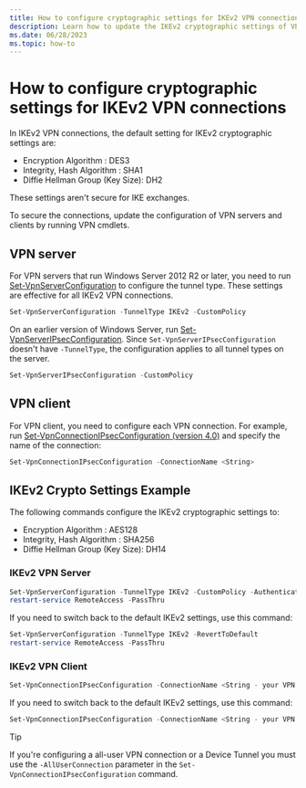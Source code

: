```yaml
---
title: How to configure cryptographic settings for IKEv2 VPN connections
description: Learn how to update the IKEv2 cryptographic settings of VPN servers and clients by running VPN cmdlets to secure connections.
ms.date: 06/28/2023
ms.topic: how-to
---
```


# How to configure cryptographic settings for IKEv2 VPN connections

In IKEv2 VPN connections, the default setting for IKEv2 cryptographic settings are:

- Encryption Algorithm           : DES3  
- Integrity, Hash Algorithm      : SHA1  
- Diffie Hellman Group (Key Size): DH2

These settings aren't secure for IKE exchanges.  

To secure the connections, update the configuration of VPN servers and clients by running VPN cmdlets.

## VPN server

For VPN servers that run Windows Server 2012 R2 or later, you need to run [Set-VpnServerConfiguration](/powershell/module/remoteaccess/set-vpnserverconfiguration?view=win10-ps&preserve-view=true) to configure the tunnel type. These settings are effective for all IKEv2 VPN connections.

```powershell
Set-VpnServerConfiguration -TunnelType IKEv2 -CustomPolicy
```

On an earlier version of Windows Server, run [Set-VpnServerIPsecConfiguration](/previous-versions/windows/powershell-scripting/hh918373(v=wps.620)). Since `Set-VpnServerIPsecConfiguration` doesn't have `-TunnelType`, the configuration applies to all tunnel types on the server.

```powershell
Set-VpnServerIPsecConfiguration -CustomPolicy
```

## VPN client 

For VPN client, you need to configure each VPN connection. 
For example, run [Set-VpnConnectionIPsecConfiguration (version 4.0)](/powershell/module/vpnclient/set-vpnconnectionipsecconfiguration?view=win10-ps&preserve-view=true) and specify the name of the connection:

```powershell
Set-VpnConnectionIPsecConfiguration -ConnectionName <String>
```

## IKEv2 Crypto Settings Example

The following commands configure the IKEv2 cryptographic settings to:  

- Encryption Algorithm           : AES128  
- Integrity, Hash Algorithm      : SHA256  
- Diffie Hellman Group (Key Size): DH14  

### IKEv2 VPN Server  

```powershell
Set-VpnServerConfiguration -TunnelType IKEv2 -CustomPolicy -AuthenticationTransformConstants SHA256128 -CipherTransformConstants AES128 -DHGroup Group14 -EncryptionMethod AES128 -IntegrityCheckMethod SHA256 -PFSgroup PFS2048 -SALifeTimeSeconds 28800 -MMSALifeTimeSeconds 86400 -SADataSizeForRenegotiationKilobytes 1024000  
restart-service RemoteAccess -PassThru
```

If you need to switch back to the default IKEv2 settings, use this command:

```powershell
Set-VpnServerConfiguration -TunnelType IKEv2 -RevertToDefault  
restart-service RemoteAccess -PassThru
```

### IKEv2 VPN Client  

```powershell
Set-VpnConnectionIPsecConfiguration -ConnectionName <String - your VPN connection name> -AuthenticationTransformConstants SHA256128 -CipherTransformConstants AES128 -DHGroup Group14 -EncryptionMethod AES128 -IntegrityCheckMethod SHA256 -PfsGroup PFS2048 -Force
```

If you need to switch back to the default IKEv2 settings, use this command:

```powershell
Set-VpnConnectionIPsecConfiguration -ConnectionName <String - your VPN connection name> -RevertToDefault -Force
```

> [!TIP]  
> If you're configuring a all-user VPN connection or a Device Tunnel you must use the `-AllUserConnection` parameter in the `Set-VpnConnectionIPsecConfiguration` command.  